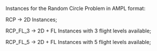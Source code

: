 Instances for the Random Circle Problem in AMPL format:

RCP -> 2D Instances;

RCP_FL_3 -> 2D + FL Instances with 3 flight levels available;

RCP_FL_5 -> 2D + FL Instances with 5 flight levels available;
